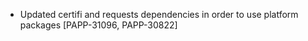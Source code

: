 * Updated certifi and requests dependencies in order to use platform packages [PAPP-31096, PAPP-30822]